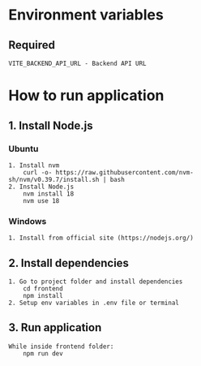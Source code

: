 # Environment variables
## Required
    VITE_BACKEND_API_URL - Backend API URL
# How to run application
## 1. Install Node.js
### Ubuntu
    1. Install nvm
        curl -o- https://raw.githubusercontent.com/nvm-sh/nvm/v0.39.7/install.sh | bash
    2. Install Node.js
        nvm install 18
        nvm use 18
### Windows
    1. Install from official site (https://nodejs.org/)
## 2. Install dependencies
    1. Go to project folder and install dependencies
        cd frontend
        npm install
    2. Setup env variables in .env file or terminal
## 3. Run application
    While inside frontend folder:
        npm run dev
